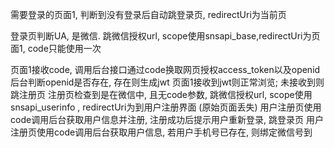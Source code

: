 需要登录的页面1, 判断到没有登录后自动跳登录页, redirectUri为当前页

登录页判断UA, 是微信. 跳微信授权url, scope使用snsapi_base,redirectUri为页面1, code只能使用一次

页面1接收code, 调用后台接口通过code换取网页授权access_token以及openid
后台判断openid是否存在, 存在则生成jwt
页面1接收到jwt则正常浏览; 未接收到则跳注册页
注册页检查到是在微信中, 且无code参数, 跳微信授权url, scope使用snsapi_userinfo , redirectUri为到用户注册界面 (原始页面丢失)
用户注册页使用code调用后台获取用户信息并注册, 注册成功后提示用户重新登录, 跳登录页
用户注册页使用code调用后台获取用户信息, 若用户手机号已存在, 则绑定微信号到